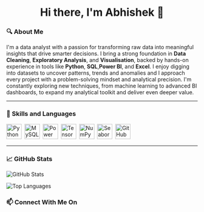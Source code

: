 <h1 align="center">Hi there, I'm Abhishek 👋</h1>


### 🔍 About Me

I'm a data analyst with a passion for transforming raw data into meaningful insights that drive smarter decisions. I bring a strong foundation in **Data Cleaning**, **Exploratory Analysis**, and **Visualisation**, backed by hands-on experience in tools like **Python**, **SQL**,**Power BI**, and **Excel**. I enjoy digging into datasets to uncover patterns, trends and anomalies and I approach every project with a problem-solving mindset and analytical precision. I'm constantly exploring new techniques, from machine learning to advanced BI dashboards, to expand my analytical toolkit and deliver even deeper value. 

---

### 🧰 Skills and Languages 


<p>
  <img src="https://cdn.jsdelivr.net/gh/devicons/devicon/icons/python/python-original.svg" alt="Python" width="40" height="40" />&nbsp;
  <img src="https://cdn.jsdelivr.net/gh/devicons/devicon/icons/mysql/mysql-original-wordmark.svg" alt="MySQL" width="40" height="40" />&nbsp;
  <img src="https://github.com/microsoft/PowerBI-Icons/raw/main/Power%20BI_Power%20BI.svg" alt="Power BI" width="40" height="40" />&nbsp;
  <img src="https://cdn.jsdelivr.net/gh/devicons/devicon/icons/tensorflow/tensorflow-original.svg" alt="TensorFlow" width="40" height="40" />&nbsp;
  <img src="https://cdn.jsdelivr.net/gh/devicons/devicon/icons/numpy/numpy-original.svg" alt="NumPy" width="40" height="40" />&nbsp;
  <img src="https://cdn.jsdelivr.net/gh/devicons/devicon/icons/seaborn/seaborn-original.svg" alt="Seaborn" width="40" height="40" />&nbsp;
  <img src="https://cdn.jsdelivr.net/gh/devicons/devicon/icons/github/github-original.svg" alt="GitHub" width="40" height="40" />&nbsp
</p>

---

### 📈 GitHub Stats

<p align="left">
  <img src="https://github-readme-stats.vercel.app/api?username=Abhishek05P&show_icons=true&locale=en" alt="GitHub Stats" />
</p>

<p align="left">
  <img src="https://github-readme-stats.vercel.app/api/top-langs?username=Abhishek05P&show_icons=true&locale=en&layout=compact" alt="Top Languages" />
</p>

### 📫 Connect With Me On
